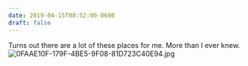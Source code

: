 ```yaml
---
date: 2019-04-15T08:52:00-0600
draft: false
---
```




Turns out there are a lot of these places for me. More than I ever knew. ![0FAAE10F-179F-4BE5-9F08-81D723C40E94.jpg](http://ianwhitney.micro.blog/uploads/2019/aaff1787c9.jpg)



